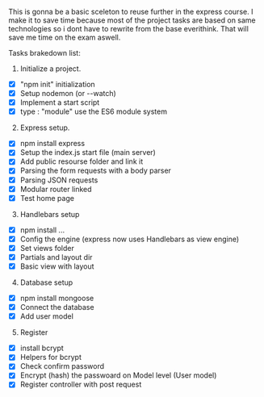 This is gonna be a basic sceleton to reuse further in the express course. I make it to save time because most of the project tasks are based on same technologies so i dont have to rewrite from the base everithink. That will save me time on the exam aswell.

Tasks brakedown list:

1. Initialize a project.
- [x] "npm init" initialization
- [x] Setup nodemon (or --watch)
- [x] Implement a start script
- [x] type : "module" use the ES6 module system
2. Express setup.
- [x] npm install express
- [x] Setup the index.js start file (main server)
- [x] Add public resourse folder and link it
- [x] Parsing the form requests with a body parser
- [x] Parsing JSON requests
- [x] Modular router linked
- [x] Test home page
3. Handlebars setup
- [x] npm install ...
- [x] Config the engine (express now uses Handlebars as view engine)
- [x] Set views folder
- [x] Partials and layout dir 
- [x] Basic view with layout
4. Database setup
- [x] npm install mongoose
- [x] Connect the database
- [x] Add user model
5. Register
- [x] install bcrypt
- [x] Helpers for bcrypt
- [x] Check confirm password
- [x] Encrypt (hash) the passwoard on Model level (User model)
- [x] Register controller with post request